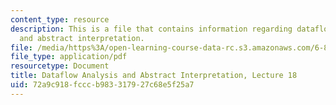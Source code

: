 ```yaml
---
content_type: resource
description: This is a file that contains information regarding dataflow analysis
  and abstract interpretation.
file: /media/https%3A/open-learning-course-data-rc.s3.amazonaws.com/6-820-fundamentals-of-program-analysis-fall-2015/72a9c918fcccb983317927c68e5f25a7_MIT6_820F15_L18.pdf
file_type: application/pdf
resourcetype: Document
title: Dataflow Analysis and Abstract Interpretation, Lecture 18
uid: 72a9c918-fccc-b983-3179-27c68e5f25a7
---
```


